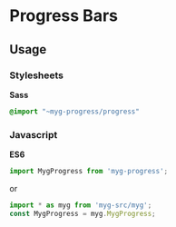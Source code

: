 # Progress Bars

## Usage

### Stylesheets

**Sass**

```sass
@import "~myg-progress/progress"
```

### Javascript

**ES6**

```js
import MygProgress from 'myg-progress';
```

or

```js
import * as myg from 'myg-src/myg';
const MygProgress = myg.MygProgress;
```
